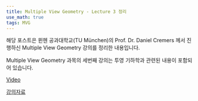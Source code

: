 ```yaml
---
title: Multiple View Geometry - Lecture 3 정리
use_math: true
tags: MVG
---
```



해당 포스트은 뮌헨 공과대학교(TU München)의 Prof. Dr. Daniel Cremers 께서 진행하신 Multiple View Geometry 강의를 정리한 내용입니다.

Multiple View Geometry 과목의 세번째 강의는 투영 기하학과 관련된 내용이 포함되어 있습니다.

[Video](https://www.youtube.com/watch?v=H6WEt3xOyPU)

[강의자료](https://drive.google.com/file/d/19vI3xbLeXcQuJz15UtwHp-YNsT5gZxEm/view?usp=sharing)



